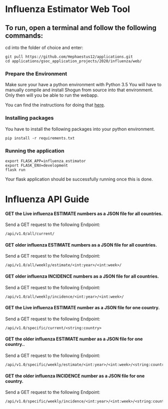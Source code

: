 # Influenza Estimator Web Tool

## To run, open a terminal and follow the following commands:

cd into the folder of choice and enter:
```commandline
git pull https://github.com/Hephaestus12/applications.git
cd applications/gsoc_application_projects/2020/influenza/web/
```

### Prepare the Environment

Make sure your have a python environment with Python 3.5
You will have to manually compile and install Shogun from source into that environment. Only then will you be able to run the webapp.

You can find the instructions for doing that [here](http://blog.detoni.me/2018/10/08/Compile-Shogun-with-Conda/).

### Installing packages

You have to install the following packages into your python environment.
```commandline
pip install -r requirements.txt
```

### Running the application
```commandline
export FLASK_APP=influenza_estimator
export FLASK_ENV=development
flask run
```

Your flask application should be successfully running once this is done.



# Influenza API Guide

#### GET the Live influenza ESTIMATE numbers as a JSON file for all countries.
Send a GET request to the following Endpoint:
```
/api/v1.0/all/current/
```


#### GET older influenza ESTIMATE numbers as a JSON file for all countries.
Send a GET request to the following Endpoint:
```
/api/v1.0/all/weekly/estimate/<int:year>/<int:week>/
```


#### GET older influenza INCIDENCE numbers as a JSON file for all countries.
Send a GET request to the following Endpoint:
```
/api/v1.0/all/weekly/incidence/<int:year>/<int:week>/
```


#### GET the Live influenza ESTIMATE number as a JSON file for one country.
Send a GET request to the following Endpoint:
```
/api/v1.0/specific/current/<string:country>
```


#### GET the older influenza ESTIMATE number as a JSON file for one country..
Send a GET request to the following Endpoint:
```
/api/v1.0/specific/weekly/estimate/<int:year>/<int:week>/<string:country>
```


#### GET the older influenza INCIDENCE number as a JSON file for one country.
Send a GET request to the following Endpoint:
```
/api/v1.0/specific/weekly/incidence/<int:year>/<int:week>/<string:country>
```
